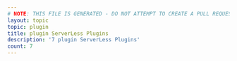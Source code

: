 ```yaml
---
# NOTE: THIS FILE IS GENERATED - DO NOT ATTEMPT TO CREATE A PULL REQUEST TO UPDATE THE DATA. 
layout: topic
topic: plugin
title: plugin ServerLess Plugins
description: '7 plugin ServerLess Plugins'
count: 7
---
```


